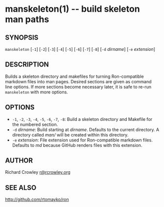 manskeleton(1) -- build skeleton man paths
==========================================

## SYNOPSIS

`manskeleton` [`-1`] [`-2`] [`-3`] [`-4`] [`-5`] [`-6`] [`-7`] [`-8`] [`-d` _dirname_] [`-e` _extension_]

## DESCRIPTION

Builds a skeleton directory and makefiles for turning Ron-compatible markdown files into man pages.  Desired sections are given as command line options.  If more sections become necessary later, it is safe to re-run `manskeleton` with more options.

## OPTIONS

* `-1`, `-2`, `-3`, `-4`, `-5`, `-6`, `-7`, `-8`:
  Build a skeleton directory and Makefile for the numbered section.
* `-d` _dirname_:
  Build starting at _dirname_.  Defaults to the current directory.  A directory called _man/_ will be created within this directory.
* `-e` _extension_:
  File extension used for Ron-compatible markdown files.  Defaults to _md_ because GitHub renders files with this extension.

## AUTHOR

Richard Crowley <r@rcrowley.org>

## SEE ALSO

<http://github.com/rtomayko/ron>
